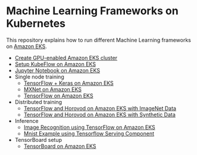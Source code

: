 # Machine Learning Frameworks on Kubernetes

This repository explains how to run different Machine Learning frameworks on [Amazon EKS](https://aws.amazon.com/eks).

- [Create GPU-enabled Amazon EKS cluster](eks-gpu.md)
- [Setup KubeFlow on Amazon EKS](kubeflow.md)
- [Jupyter Notebook on Amazon EKS](jupyterhub.md)
- Single node training
  - [TensorFlow + Keras on Amazon EKS](tensorflow-keras.md)
  - [MXNet on Amazon EKS](mxnet.md)  
  - [TensorFlow on Amazon EKS](tensorflow.md)
- Distributed training
  - [TensorFlow and Horovod on Amazon EKS with ImageNet Data](tensorflow-horovod-imagenet.md)
  - [TensorFlow and Horovod on Amazon EKS with Synthetic Data](tensorflow-horovod-synthetic.md)
- Inference
  - [Image Recognition using TensorFlow on Amazon EKS](tensorflow-inference.md)
  - [Mnist Example using Tensorflow Serving Component](tensorflow-inference-kubeflow.md)
- TensorBoard setup
  - [TensorBoard on Amazon EKS](tensorboard.md)
